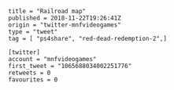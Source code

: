 ```
title = "Railroad map"
published = 2018-11-22T19:26:41Z
origin = "twitter-mnfvideogames"
type = "tweet"
tag = [ "ps4share", "red-dead-redemption-2",]

[twitter]
account = "mnfvideogames"
first_tweet = "1065688034002251776"
retweets = 0
favourites = 0
```

<p class='image'><img src='https://mnf.m17s.net/2018/11/22/DsoVnfCUwAAp91K.jpg' alt=''></p>

